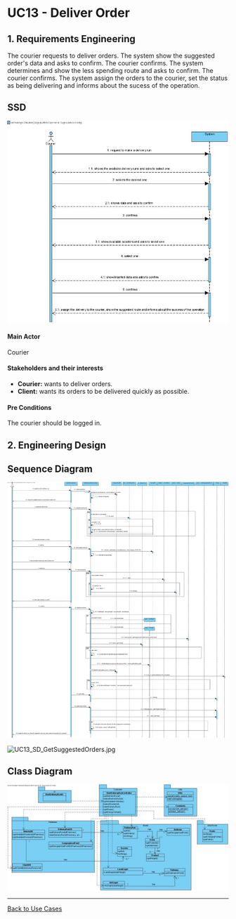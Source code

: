 # UC13 - Deliver Order

## 1. Requirements Engineering
The courier requests to deliver orders. The system show the suggested order's data and asks to confirm. The courier confirms. The system determines and show the less spending route and asks to confirm. The courier confirms. The system assign the orders to the courier, set the status as being delivering and informs about the sucess of the operation.

## SSD
![UC13_SSD.jpg](UC13_SSD.jpg)

#### Main Actor

Courier

#### Stakeholders and their interests
* **Courier:** wants to deliver orders.
* **Client:** wants its orders to be delivered quickly as possible.

#### Pre Conditions
The courier should be logged in.

## 2. Engineering Design

## Sequence Diagram
![UC13_SD.jpg](UC13_SD.jpg)

![UC13_SD_GetSuggestedOrders.jpg](UC13_SD_GetSuggestedOrders.jpg)

## Class Diagram
![UC13_CD.jpg](UC13_CD.jpg)

____

[Back to Use Cases](../UseCases.md)